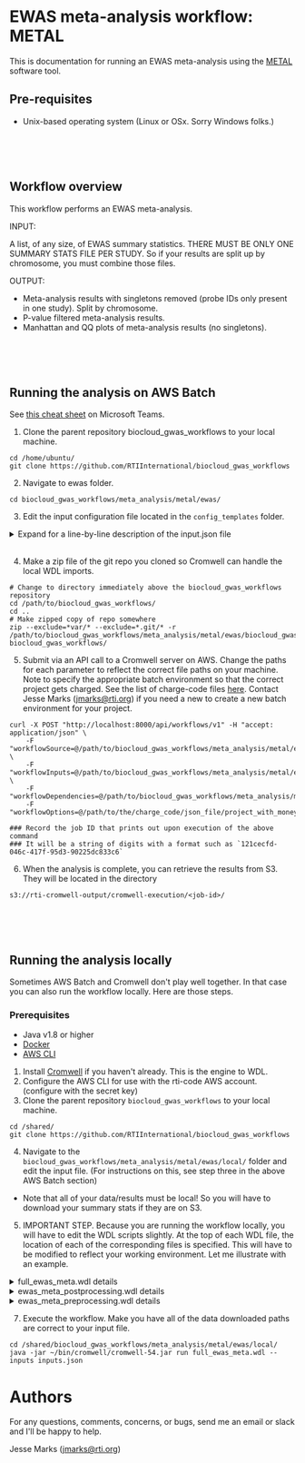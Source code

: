 # EWAS meta-analysis workflow: METAL
This is documentation for running an EWAS meta-analysis using the [METAL](https://genome.sph.umich.edu/wiki/METAL_Documentation) software tool.

## Pre-requisites
* Unix-based operating system (Linux or OSx. Sorry Windows folks.)

<br><br><br>


## Workflow overview
This workflow performs an EWAS meta-analysis.

INPUT:

A list, of any size, of EWAS summary statistics. THERE MUST BE ONLY ONE SUMMARY STATS FILE PER STUDY. So if your results are split up by chromosome, you must combine those files.

OUTPUT: 
* Meta-analysis results with singletons removed (probe IDs only present in one study). Split by chromosome.
* P-value filtered meta-analysis results.
* Manhattan and QQ plots of meta-analysis results (no singletons).

<br><br><br>

## Running the analysis on AWS Batch
See [this cheat sheet](https://teams.microsoft.com/l/channel/19%3Af42632e48b7c4b9e9f362afa1e4e1957%40thread.tacv2/tab%3A%3A61aecad5-13fa-4bde-adce-ba3b16950439?groupId=9179c917-4161-4094-bec2-b13d4862274c&tenantId=2ffc2ede-4d44-4994-8082-487341fa43fb) on Microsoft Teams.

1. Clone the parent repository biocloud_gwas_workflows to your local machine.
```
cd /home/ubuntu/
git clone https://github.com/RTIInternational/biocloud_gwas_workflows
```

2. Navigate to ewas folder.
```
cd biocloud_gwas_workflows/meta_analysis/metal/ewas/
```

3. Edit the input configuration file located in the `config_templates` folder.

<details>
   <summary>Expand for a line-by-line description of the input.json file</summary>
   
   1. Give your analysis a name (String).
   ```
  "metal_ewas_meta_analysis_wf.plot_basename": "<enter_the_plot_name_here_please>",
   
   ```

   2. Set the p-value threshold to filter (Float).
   ```
   "metal_ewas_meta_analysis_wf.pvalue_threshold": 0.001,
   ```
 
   3. Specify the ancestry group (String).
   ```
      "metal_ewas_meta_analysis_wf.ancestry": "afr",   
   ```
   
   4. Specify which chromosomes to perform the meta-analysis on (Array[Int]).
   ```
     "metal_ewas_meta_analysis_wf.chromosomes_to_keep": [1,2],   
   ```
   
   5. Specify which column the probe ID is in for each study/cohort (Array[Int]).
   ```
     "metal_ewas_meta_analysis_wf.probe_id_column": [1,1],   
   ```
   
   6. Specify which column the chromosome is in for each study/cohort (Array[Int]).
   ```
     "metal_ewas_meta_analysis_wf.chromosome_column": [6,6],   
   ```
   
   7. Specify which column the position is in for each study/cohort (Array[Int]) 
   ```
     "metal_ewas_meta_analysis_wf.position_column": [7,7],   
   ```
   
   8. Specify which column the effect is in for each study/cohort (Array[Int]).
   ```
     "metal_ewas_meta_analysis_wf.effect_size_column": [2,2],   
   ```

   9. Specify which column the standard error is in for each study/cohort (Array[Int]).
   ```
     "metal_ewas_meta_analysis_wf.standard_error_column": [3,3],   
   ```
   
   10. Specify which column the pvalue is in for each study/cohort (Array[Int]).
   ```
     "metal_ewas_meta_analysis_wf.pvalue_column": [4,4],   
   ```
   
   11. Specify a moniker for each study/cohort (Array[String]).
   ```
  "metal_ewas_meta_analysis_wf.study_basename": [
  "study_number_one",
  "study_number_two"
  ],
   ```
   
   12. Specify the AWS S3 locations of the summary statistics for each study/cohort (Array[String]).

  "metal_ewas_meta_analysis_wf.ewas_results": [
  "s3://main-bucket/the/location/of/study_number_one/summary_stats/study_number_one.csv.gz",
  "s3://main-bucket/the/location/of/study_number_two/summary_stats/study_number_two.csv",
  ],
   
   13. Specify if the summary statistics are comma separated for each study/cohort (Array[true or false])
  "metal_ewas_meta_analysis_wf.comma_separated": [
      true,
      false
  ]
 
   </details><br>
   
   4. Make a zip file of the git repo you cloned so Cromwell can handle the local WDL imports.
   ```
   # Change to directory immediately above the biocloud_gwas_workflows repository
   cd /path/to/biocloud_gwas_workflows/
   cd ..
   # Make zipped copy of repo somewhere
   zip --exclude=*var/* --exclude=*.git/* -r /path/to/biocloud_gwas_workflows/meta_analysis/metal/ewas/biocloud_gwas_workflows.zip biocloud_gwas_workflows/
   ```
  
   5. Submit via an API call to a Cromwell server on AWS. Change the paths for each parameter to reflect the correct file paths on your machine. Note to specify the appropriate batch environment so that the correct project gets charged. See the list of charge-code files [here](https://github.com/RTIInternational/bioinformatics/tree/master/config/aws_batch_queues). Contact Jesse Marks (jmarks@rti.org) if you need a new to create a new batch environment for your project.
   ```
   curl -X POST "http://localhost:8000/api/workflows/v1" -H "accept: application/json" \
       -F "workflowSource=@/path/to/biocloud_gwas_workflows/meta_analysis/metal/ewas/full_ewas_meta.wdl" \
       -F "workflowInputs=@/path/to/biocloud_gwas_workflows/meta_analysis/metal/ewas/config_templates/inputs.json" \
       -F "workflowDependencies=@/path/to/biocloud_gwas_workflows/meta_analysis/metal/ewas/biocloud_gwas_workflows.zip"
       -F "workflowOptions=@/path/to/the/charge_code/json_file/project_with_money_charge_code.json"
   
   ### Record the job ID that prints out upon execution of the above command
   ### It will be a string of digits with a format such as `121cecfd-046c-417f-95d3-90225dc833c6`
   ```
   
   6. When the analysis is complete, you can retrieve the results from S3. They will be located in the directory
   ```
   s3://rti-cromwell-output/cromwell-execution/<job-id>/
   ```
   
   <br><br><br>
   
   
   
   
   ## Running the analysis locally
   Sometimes AWS Batch and Cromwell don't play well together. In that case you can also run the workflow locally. Here are those steps.
   
   ### Prerequisites
   
   * Java v1.8 or higher
   * [Docker](https://docs.docker.com/get-docker/)
   * [AWS CLI](https://docs.aws.amazon.com/cli/latest/userguide/cli-chap-install.html)
  
1. Install [Cromwell](https://cromwell.readthedocs.io/en/stable/tutorials/FiveMinuteIntro/) if you haven't already. This is the engine to WDL.
2. Configure the AWS CLI for use with the rti-code AWS account. (configure with the secret key)
3. Clone the parent repository `biocloud_gwas_workflows` to your local machine.
   
```
cd /shared/
git clone https://github.com/RTIInternational/biocloud_gwas_workflows
```
   
4. Navigate to the `biocloud_gwas_workflows/meta_analysis/metal/ewas/local/` folder and edit the input file. (For instructions on this, see step three in the above AWS Batch section) 
* Note that all of your data/results must be local! So you will have to download your summary stats if they are on S3.
5. IMPORTANT STEP. Because you are running the workflow locally, you will have to edit the WDL scripts slightly. At the top of each WDL file, the location of each of the corresponding files is specified. This will have to be modified to reflect your working environment. Let me illustrate with an example.
   
<details>
<summary>full_ewas_meta.wdl details</summary>
                   
head of original file
```
import "biocloud_gwas_workflows/meta_analysis/metal/ewas/local/ewas_meta_utils.wdl" as UTILS
import "biocloud_gwas_workflows/meta_analysis/metal/ewas/local/ewas_meta_preprocessing.wdl" as PREPROCESS
import "biocloud_gwas_workflows/meta_analysis/metal/ewas/local/ewas_meta_postprocessing.wdl" as POSTPROCESS
```            

head of edited file that will be ran locally
```
import "/shared/biocloud_gwas_workflows/meta_analysis/metal/ewas/local/ewas_meta_utils.wdl" as UTILS
import "/shared/biocloud_gwas_workflows/meta_analysis/metal/ewas/local/ewas_meta_preprocessing.wdl" as PREPROCESS
import "/shared/biocloud_gwas_workflows/meta_analysis/metal/ewas/local/ewas_meta_postprocessing.wdl" as POSTPROCESS
```      
Notice how I changed the paths to reflect where each file is in my local environment.
         
</details>
   
<details>
<summary>ewas_meta_postprocessing.wdl details</summary>
            
head of original file
```
import "biocloud_gwas_workflows/meta_analysis/metal/ewas/local/ewas_meta_utils.wdl" as UTILS
import "biocloud_gwas_workflows/biocloud_wdl_tools/generate_gwas_plots/generate_gwas_plots.wdl" as PLOT
```
            
head of edited file that will be ran locally
```
import "/shared/jmarks/biocloud_gwas_workflows/meta_analysis/metal/ewas/local/ewas_meta_utils.wdl" as UTILS
import "/shared/jmarks/biocloud_gwas_workflows/biocloud_wdl_tools/generate_gwas_plots/generate_gwas_plots.wdl" as PLOT
```
        
Notice how I changed the paths to reflect where each file is in my local environment.
</details>
   
<details>
<summary>ewas_meta_preprocessing.wdl details</summary>
         
head of original file
```
import "biocloud_gwas_workflows/meta_analysis/metal/ewas/local/ewas_meta_utils.wdl" as UTILS       
```
            
head of edited file that will be ran locally
```
import "/shared/jmarks/biocloud_gwas_workflows/meta_analysis/metal/ewas/local/ewas_meta_utils.wdl" as UTILS
```
        
Notice how I changed the paths to reflect where each file is in my local environment.
</details>
   
7. Execute the workflow. Make you have all of the data downloaded paths are correct to your input file.
   
```
cd /shared/biocloud_gwas_workflows/meta_analysis/metal/ewas/local/
java -jar ~/bin/cromwell/cromwell-54.jar run full_ewas_meta.wdl --inputs inputs.json
```
   
# Authors
   For any questions, comments, concerns, or bugs, send me an email or slack and I'll be happy to help.

   Jesse Marks (jmarks@rti.org)

